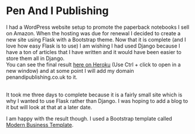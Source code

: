 # Pen And I Publishing

I had a WordPress website setup to promote the paperback notebooks I sell on Amazon. When the hosting was due for renewal I decided to create a new site using Flask with a Bootstrap theme.
Now that it is complete (and I love how easy Flask is to use) I am wishing I had used Django because I have a ton of articles that I have written and it would have been easier to store them all in Django.
<br>
You can see the final result [here on Heroku](https://penandi-be55a4501b3e.herokuapp.com/) (Use Ctrl + click to open in a new window) and at some point I will add my domain penandipublishing.co.uk to it.

<br>
It took me three days to complete because it is a fairly small site which is why I wanted to use Flask rather than Django. I was hoping to add a blog to it but will look at that at a later date.
<br>


I am happy with the result though. I used a Bootstrap template called [Modern Business Template](https://startbootstrap.com/template/modern-business).